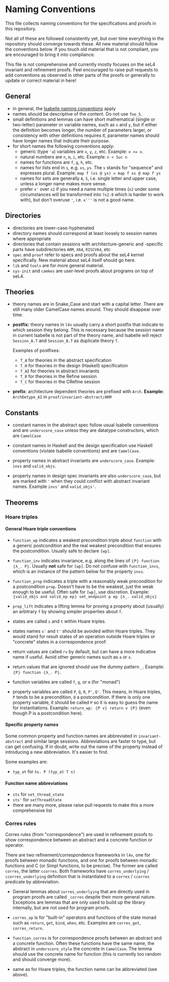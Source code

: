 <!--
     Copyright 2020, Data61, CSIRO (ABN 41 687 119 230)

     SPDX-License-Identifier: CC-BY-SA-4.0
-->

# Naming Conventions

This file collects naming conventions for the specifications and proofs in this
repository.

Not all of these are followed consistently yet, but over time everything in the
repository should converge towards these. All new material should follow the
conventions below. If you touch old material that is not compliant, you are
encouraged to bring it into compliance.

This file is not comprehensive and currently mostly focuses on the seL4
invariant and refinement proofs. Feel encouraged to raise pull requests to add
conventions as observed in other parts of the proofs or generally to update or
correct material in here!


## General

* in general, the [Isabelle naming conventions][1] apply
* names should be descriptive of the content. Do not use `foo_5`.
* small definitions and lemmas can have short mathematical (single or
  two-letter) parameter or variable names, such as `x` and `y`, but if either
  the definition becomes longer, the number of parameters larger, or consistency
  with other definitions requires it, parameter names should have longer names
  that indicate their purpose.
* for short names the following conventions apply:
  * generic (type `'a`) variables are `x`, `y`, `z`, etc. Example: `x <= x`.
  * natural numbers are `n`, `m`, `i`, etc. Example: `n < Suc n`
  * names for functions are `f`, `g`, `h`, etc.
  * names for lists end in `s`, e.g. `xs`, `ys`. The `s` stands for "sequence" and
    expresses plural. Example: `map f (xs @ ys) = map f xs @ map f ys`
  * names for sets are generally `A`, `S`, i.e. single letter and upper case, unless
    a longer name makes more sense.
  * prefer `x'` over `x2` if you need a name multiple times (`x2` under some
    circumstances will be transformed into `?x2.0` which is harder to work with),
    but don't overuse `'`, i.e. `x'''` is not a good name.

[1]: https://isabelle.systems/conventions/naming.html


## Directories

* directories are lower-case-hyphenated
* directory names should correspond at least loosely to session names where
  appropriate
* directories that contain sessions with architecture-generic and -specific
  parts have subdirectories `ARM`, `X64`, `RISCV64`, etc
* `spec` and `proof` refer to specs and proofs about the seL4 kernel
  specifically. New material about seL4 itself should go here.
* `lib` and `tools` are for more general material.
* `sys-init` and `camkes` are user-level proofs about programs on top of seL4.


## Theories

* theory names are in Snake_Case and start with a capital letter. There are
  still many older CamelCase names around. They should disappear over time.

* **postfix:** theory names in `l4v` usually carry a short postfix that indicate
  to which session they belong. This is necessary because the session name in
  current Isabelle is not part of the theory name, and Isabelle will reject
  `Session_A.T` and `Session_B.T` as duplicate theory `T`.

  Examples of postfixes:

  * `T_A` for theories in the abstract specification
  * `T_H` for theories in the design (Haskell) specification
  * `T_AI` for theories in abstract invariants
  * `T_R` for theories in the Refine session
  * `T_C` for theories in the CRefine session

* **prefix**: architecture dependent theories are prefixed with `Arch`.
  **Example:** `ArchDetype_AI` in `proof/invariant-abstract/ARM`


## Constants

* constant names in the abstract spec follow usual Isabelle conventions and are
  `underscore_case` unless they are datatype constructors, which are
  `CamelCase`

* constant names in Haskell and the design specification use Haskell conventions
  (violate Isabelle conventions) and are `CamelCase`.

* property names in abstract invariants are `underscore_case`. Example: `invs`
  and `valid_objs`.

* property names in design spec invariants are also `underscore_case`, but are
  marked with `'` when they could conflict with abstract invariant names.
  Example `invs'` and `valid_objs'`.


## Theorems

### Hoare triples

#### General Hoare triple conventions

* `function_wp` indicates a weakest precondition triple about `function` with a
  generic postcondition and the real weakest precondition that ensures the
  postcondition. Usually safe to declare `[wp]`.

* `function_inv` indicates invariance, e.g. along the lines of
  `⦃P⦄ function ⦃λ_. P⦄`. Usually **not** safe for `[wp]`. Do not confuse with
  `function_invs`, which is an instance of the pattern below for the property
  `invs`.

* `function_prop` indicates a triple with a reasonably weak precondition for a
  postcondition `prop`. Doesn't have to be the weakest, just the weak enough to
  be useful. Often safe for `[wp]`, use discretion.
  Example:
  `⦃valid_objs and valid_ep ep⦄ set_endpoint p ep ⦃λ_. valid_objs⦄`

* `prop_lift` indicates a lifting lemma for proving a property about (usually)
  an arbitrary `f` by showing simpler properties about `f`.

* states are called `s` and `t` within Hoare triples.

* states names `s'` and `t'` should be avoided within Hoare triples. They would
  stand for result states of an operation outside Hoare triples or "concrete"
  states in a correspondence proof.

* return values are called `rv` by default, but can have a more indicative name
  if useful. Avoid other generic names such as `a` or `x`.

* return values that are ignored should use the dummy pattern `_`.
  Example: `⦃P⦄ function ⦃λ_. P⦄`.

* function variables are called `f`, `g`, or `m` (for "monad")

* property variables are called `P`, `Q`, `R`, `P'`, `Q'`. This means, in Hoare
  triples, `P` tends to be a precondition, `Q` a postcondition. If there is only
  one property variable, it should be called `P` so it is easy to guess the name
  for instantiations. Example: `return_wp: ⦃P v⦄ return v ⦃P⦄` (even though P is
  a postcondition here).


#### Specific property names

Some common property and function names are abbreviated in `invariant-abstract`
and similar large sessions. Abbreviations are faster to type, but can get
confusing. If in doubt, write out the name of the property instead of
introducing a new abbreviation. It's easier to find.

Some examples are:

* `typ_at` for `λs. P (typ_at T s)`


#### Function name abbreviations

* `sts` for `set_thread_state`
* `sts'` for `setThreadState`
* there are many more, please raise pull requests to make this a more comprehensive list


### Corres rules

Corres rules (from "correspondence") are used in refinement proofs to show
correspondence between an abstract and a concrete function or operator.

There are two refinement/correspondence frameworks in `l4v`, one for proofs
between monadic functions, and one for proofs between monadic functions and C
(or Simpl functions, to be precise). The former are called `corres`, the latter
`ccorres`. Both frameworks have `corres_underlying` / `ccorres_underlying`
definition that is instantiated to a `corres` / `ccorres` predicate by
abbreviation.

* General lemmas about `corres_underlying` that are directly used in program
  proofs are called `_corres` despite their more general nature. Exceptions are
  lemmas that are only used to build up the library internally, but are not used
  for program proofs.

* `corres_op` is for "built-in" operators and functions of the state monad such
  as `return`, `get`, `bind`, `when`, etc. Examples are `corres_get`,
  `corres_return`.

* `function_corres` is for correspondence proofs between an abstract and a
  concrete function. Often these functions have the same name, the abstract in
  `underscore_style` the concrete in `CamelCase`. The lemma should use the
  concrete name for function (this is currently too random and should converge
  more).

* same as for Hoare triples, the function name can be abbreviated (see above).

